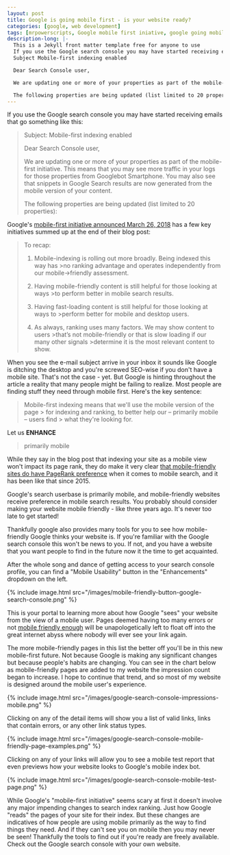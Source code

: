 ```yaml
---
layout: post
title: Google is going mobile first - is your website ready?
categories: [google, web development]
tags: [mrpowerscripts, Google mobile first iniative, google going mobile first, how to make website mobile friendly, is my website mobile friendy, mobile friendly google search console, googl search console mobile friendly]
description-long: |-
  This is a Jekyll front matter template free for anyone to use
  If you use the Google search console you may have started receiving emails from their that start out something like this
  Subject Mobile-first indexing enabled

  Dear Search Console user,

  We are updating one or more of your properties as part of the mobile-first >initiative. This means that you may see more traffic in your logs for those >properties from Googlebot Smartphone. You may also see that snippets in >Google Search results are now generated from the mobile version of your >content.

  The following properties are being updated (list limited to 20 properties)
---
```


If you use the Google search console you may have started receiving emails that go something like this:
>Subject: Mobile-first indexing enabled
>
>Dear Search Console user,
>
>We are updating one or more of your properties as part of the mobile-first initiative. This means that you may see more traffic in your logs for those properties from Googlebot Smartphone. You may also see that snippets in Google Search results are now generated from the mobile version of your content.
>
>The following properties are being updated (list limited to 20 properties):

Google's [mobile-first initiative announced March 26, 2018](https://webmasters.googleblog.com/2018/03/rolling-out-mobile-first-indexing.html) has a few key initiatives summed up at the end of their blog post:

>To recap:
>
>1. Mobile-indexing is rolling out more broadly. Being indexed this way has >no ranking advantage and operates independently from our mobile->friendly assessment.
>
>2. Having mobile-friendly content is still helpful for those looking at ways >to perform better in mobile search results.
>
>3. Having fast-loading content is still helpful for those looking at ways to >perform better for mobile and desktop users.
>
>4. As always, ranking uses many factors. We may show content to users >that’s not mobile-friendly or that is slow loading if our many other signals >determine it is the most relevant content to show.

When you see the e-mail subject arrive in your inbox it sounds like Google is ditching the desktop and you're screwed SEO-wise if you don't have a mobile site. That's not the case - yet. But Google is hinting throughout the article a reality that many people might be failing to realize. Most people are finding stuff they need through mobile first. Here's the key sentence:

> Mobile-first indexing means that we'll use the mobile version of the page > for indexing and ranking, to better help our – primarily mobile – users find > what they're looking for.

Let us __ENHANCE__

> primarily mobile

While they say in the blog post that indexing your site as a mobile view won't impact its page rank, they do make it very clear [that mobile-friendly sites do have PageRank preference](https://webmasters.googleblog.com/2015/04/rolling-out-mobile-friendly-update.html) when it comes to mobile search, and it has been like that since 2015.

Google's search userbase is primarily mobile, and mobile-friendly websites receive preference in mobile search results. You probably should consider making your website mobile friendly - like three years ago. It's never too late to get started!

Thankfully google also provides many tools for you to see how mobile-friendly Google thinks your website is. If you're familiar with the Google search console this won't be news to you. If not, and you have a website that you want people to find in the future now it the time to get acquainted.

After the whole song and dance of getting access to your search console profile, you can find a "Mobile Usability" button in the "Enhancements" dropdown on the left.

{% include image.html src="/images/mobile-friendly-button-google-search-console.png" %}

This is your portal to learning more about how Google "sees" your website from the view of a mobile user. Pages deemed having too many errors or not [mobile friendly enough](https://webmasters.googleblog.com/2015/04/rolling-out-mobile-friendly-update.html) will be unapologetically left to float off into the great internet abyss where nobody will ever see your link again.

The more mobile-friendly pages in this list the better off you'll be in this new mobile-first future. Not because Google is making any significant changes but because people's habits are changing. You can see in the chart below as mobile-friendly pages are added to my website the impression count began to increase. I hope to continue that trend, and so most of my website is designed around the mobile user's experience.

{% include image.html src="/images/google-search-console-impressions-mobile.png" %}

Clicking on any of the detail items will show you a list of valid links, links that contain errors, or any other link status types.

{% include image.html src="/images/google-search-console-mobile-friendly-page-examples.png" %}

Clicking on any of your links will allow you to see a mobile test report that even previews how your website looks to Google's mobile index bot.

{% include image.html src="/images/google-search-console-mobile-test-page.png" %}

While Google's "mobile-first initiative" seems scary at first it doesn't involve any major impending changes to search index ranking. Just how Google "reads" the pages of your site for their index. But these changes are indicatives of how people are using mobile primarily as the way to find things they need. And if they can't see you on mobile then you may never be seen! Thankfully the tools to find out if you're ready are freely available. Check out the Google search console with your own website.
